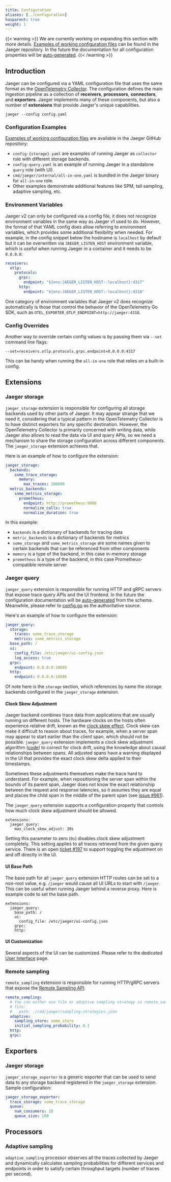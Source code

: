 ```yaml
---
title: Configuration
aliases: [../configuration]
hasparent: true
weight: 1
---
```


{{< warning >}}
We are currently working on expanding this section with more details. [Examples of working configuration files](https://github.com/jaegertracing/jaeger/tree/v2.11.0/cmd/jaeger) can be found in the Jaeger repository. In the future the documentation for all configuration properties will be [auto-generated](https://github.com/jaegertracing/jaeger/issues/6186).
{{< /warning >}}

## Introduction

Jaeger can be configured via a YAML configuration file that uses the same format as the [OpenTelemetry Collector](https://opentelemetry.io/docs/collector/configuration/). The configuration defines the main ingestion pipeline as a collection of **receivers**, **processors**, **connectors**, and **exporters**. Jaeger implements many of these components, but also a number of **extensions** that provide Jaeger's unique capabilities.

```shell
jaeger --config config.yaml
```

### Configuration Examples

[Examples of working configuration files](https://github.com/jaegertracing/jaeger/tree/v2.11.0/cmd/jaeger) are available in the Jaeger GitHub repository:
  * `config-{storage}.yaml` are examples of running Jaeger as `collector` role with different storage backends.
  * `config-query.yaml` is an example of running Jaeger in a standalone `query` role (with UI).
  * `cmd/jaeger/internal/all-in-one.yaml` is bundled in the Jaeger binary for `all-in-one` role.
  * Other examples demonstrate additional features like SPM, tail sampling, adaptive sampling, etc.

### Environment Variables

Jaeger v2 can only be configured via a config file, it does not recognize environment variables in the same way as Jaeger v1 used to do. However, the format of that YAML config does allow referring to environment variables, which provides some additional flexibility when needed. For example, in the config snippet below the hostname is `localhost` by default but it can be overwritten via `JAEGER_LISTEN_HOST` environment variable, which is useful when running Jaeger in a container and it needs to be `0.0.0.0`:

```yaml
receivers:
  otlp:
    protocols:
      grpc:
        endpoint: "${env:JAEGER_LISTEN_HOST:-localhost}:4317"
      http:
        endpoint: "${env:JAEGER_LISTEN_HOST:-localhost}:4318"
```

One category of environment variables that Jaeger v2 does recognize automatically is those that control the behavior of the OpenTelemetry Go SDK, such as `OTEL_EXPORTER_OTLP_ENDPOINT=http://jaeger:4318`.

### Config Overrides

Another way to override certain config values is by passing them via `--set` command line flags:
```
--set=receivers.otlp.protocols.grpc.endpoint=0.0.0.0:4317
```

This can be handy when running the `all-in-one` role that relies on a built-in config.

## Extensions

### Jaeger storage

`jaeger_storage` extension is responsible for configuring all storage backends used by other parts of Jaeger. It may appear strange that we need it, considering that a typical pattern in the OpenTelemetry Collector is to have distinct exporters for any specific destination. However, the OpenTelemetry Collector is primarily concerned with writing data, while Jaeger also allows to read the data via UI and query APIs, so we need a mechanism to share the storage configuration across different components. The `jaeger_storage` extension achieves that.

Here is an example of how to configure the extension:

```yaml
jaeger_storage:
  backends:
    some_trace_storage:
      memory:
        max_traces: 100000
  metric_backends:
    some_metrics_storage:
      prometheus:
        endpoint: http://prometheus:9090
        normalize_calls: true
        normalize_duration: true
```

In this example:
  * `backends` is a dictionary of backends for tracing data
  * `metric_backends` is a dictionary of backends for metrics
  * `some_storage` and `some_metrics_storage` are some names given to certain backends that can be referenced from other components
  * `memory` is a type of the backend, in this case in-memory storage
  * `prometheus` is a type of the backend, in this case Prometheus-compatible remote server

### Jaeger query

`jaeger_query` extension is responsible for running HTTP and gRPC servers that expose trace query APIs and the UI frontend. In the future the configuration documentation will be [auto-generated](https://github.com/jaegertracing/jaeger/issues/6628) from the schema. Meanwhile, please refer to [config.go](https://github.com/jaegertracing/jaeger/blob/v2.11.0/cmd/jaeger/internal/extension/jaegerquery/config.go#L16) as the authoritative source.

Here's an example of how to configure the extension:

```yaml
jaeger_query:
  storage:
    traces: some_trace_storage
    metrics: some_metrics_storage
  base_path: /
  ui:
    config_file: /etc/jaeger/ui-config.json
    log_access: true
  grpc:
    endpoint: 0.0.0.0:16685
  http:
    endpoint: 0.0.0.0:16686
```

Of note here is the `storage` section, which references by name the storage backends configured in the `jaeger_storage` extension.

#### Clock Skew Adjustment

Jaeger backend combines trace data from applications that are usually running on different hosts. The hardware clocks on the hosts often experience relative drift, known as the [clock skew effect](https://en.wikipedia.org/wiki/Clock_skew). Clock skew can make it difficult to reason about traces, for example, when a server span may appear to start earlier than the client span, which should not be possible. `jaeger_query` extension implements a clock skew adjustment algorithm ([code](https://github.com/jaegertracing/jaeger/blob/v2.11.0/model/adjuster/clockskew.go)) to correct for clock drift, using the knowledge about causal relationships between spans. All adjusted spans have a warning displayed in the UI that provides the exact clock skew delta applied to their timestamps.

Sometimes these adjustments themselves make the trace hard to understand. For example, when repositioning the server span within the bounds of its parent span, Jaeger does not know the exact relationship between the request and response latencies, so it assumes they are equal and places the child span in the middle of the parent span (see [issue #961](https://github.com/jaegertracing/jaeger/issues/961#issuecomment-453925244)).

The `jaeger_query` extension supports a configuration property that controls how much clock skew adjustment should be allowed.

```
extensions:
  jaeger_query:
    max_clock_skew_adjust: 30s
```

 Setting this parameter to zero (`0s`) disables clock skew adjustment completely. This setting applies to all traces retrieved from the given query service. There is an open [ticket #197](https://github.com/jaegertracing/jaeger-ui/issues/197) to support toggling the adjustment on and off directly in the UI.

#### UI Base Path

The base path for all `jaeger_query` extension HTTP routes can be set to a non-root value, e.g. `/jaeger` would cause all UI URLs to start with `/jaeger`. This can be useful when running Jaeger behind a reverse proxy. Here is example code to set the base path.

```
extensions:
  jaeger_query:
    base_path: /
    ui:
      config_file: /etc/jaeger/ui-config.json
    grpc:
    http:
```

#### UI Customization

Several aspects of the UI can be customized. Please refer to the dedicated [User Interface](../frontend-ui/) page.

### Remote sampling

`remote_sampling` extension is responsible for running HTTP/gRPC servers that expose the [Remote Sampling API](../../architecture/apis/#remote-sampling-configuration).

```yaml
remote_sampling:
  # You can either use file or adaptive sampling strategy in remote_sampling
  # file:
  #   path: ./cmd/jaeger/sampling-strategies.json
  adaptive:
    sampling_store: some_store
    initial_sampling_probability: 0.1
  http:
  grpc:
```

## Exporters

### Jaeger storage

`jaeger_storage_exporter` is a generic exporter that can be used to send data to any storage backend registered in the `jaeger_storage` extension. Sample configuration:

```yaml
jaeger_storage_exporter:
  trace_storage: some_trace_storage
  queue:
    num_consumers: 10
    queue_size: 100
```

## Processors

### Adaptive sampling

`adaptive_sampling` processor observes all the traces collected by Jaeger and dynamically calculates sampling probabilities for different services and endpoints in order to satisfy certain throughput targets (number of traces per second).
